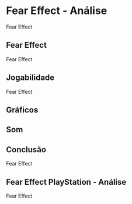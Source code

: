 ---
---

# Fear Effect - Análise

Fear Effect

## Fear Effect

Fear Effect

## Jogabilidade

Fear Effect

## Gráficos


## Som

## Conclusão

Fear Effect

## Fear Effect PlayStation - Análise

Fear Effect
